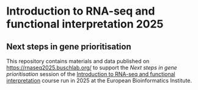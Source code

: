 # Introduction to RNA-seq and functional interpretation 2025

## Next steps in gene prioritisation

This repository contains materials and data published on https://rnaseq2025.buschlab.org/ to support the *Next steps in gene prioritisation* session of the [Introduction to RNA-seq and functional interpretation](https://www.ebi.ac.uk/training/events/introduction-rna-seq-and-functional-interpretation-2025/) course run in 2025 at the European Bioinformatics Institute.
